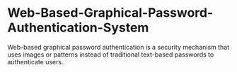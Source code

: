 # Web-Based-Graphical-Password-Authentication-System
Web-based graphical password authentication is a security mechanism that uses images or patterns instead of traditional text-based passwords to authenticate users.
